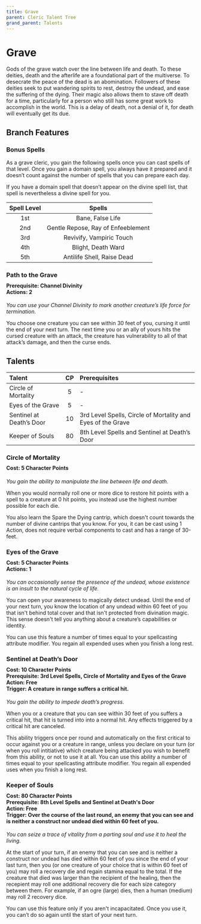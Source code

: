 ```yaml
---
title: Grave
parent: Cleric Talent Tree
grand_parent: Talents
---
```


# Grave
Gods of the grave watch over the line between life and death. To these deities, death and the afterlife are a foundational part of the multiverse. To desecrate the peace of the dead is an abomination. Followers of these deities seek to put wandering spirits to rest, destroy the undead, and ease the suffering of the dying. Their magic also allows them to stave off death for a time, particularly for a person who still has some great work to accomplish in the world. This is a delay of death, not a denial of it, for death will eventually get its due.

## Branch Features

### Bonus Spells
As a grave cleric, you gain the following spells once you can cast spells of that level. Once you gain a domain spell, you always have it prepared and it doesn’t count against the number of spells that you can prepare each day.

If you have a domain spell that doesn’t appear on the divine spell list, that spell is nevertheless a divine spell for you.

| Spell Level | Spells |
|:-----------:|:------:|
| 1st | Bane, False Life |
| 2nd | Gentle Repose, Ray of Enfeeblement |
| 3rd | Revivify, Vampiric Touch |
| 4th | Blight, Death Ward |
| 5th | Antilife Shell, Raise Dead |

### Path to the Grave

<div style="margin-top:-10px;"></div>

#### **Prerequisite:** Channel Divinity<br>**Actions:** 2
*You can use your Channel Divinity to mark another creature’s life force for termination.* 

You choose one creature you can see within 30 feet of you, cursing it until the end of your next turn. The next time you or an ally of yours hits the cursed creature with an attack, the creature has vulnerability to all of that attack’s damage, and then the curse ends. 

## Talents
 
| Talent | CP | Prerequisites |
|:-------|:--:|:--------------|
| Circle of Mortality      | 5  | - |  
| Eyes of the Grave        | 5  | - |
| Sentinel at Death’s Door | 10 | 3rd Level Spells, Circle of Mortality and Eyes of the Grave |  
| Keeper of Souls          | 80 | 8th Level Spells and Sentinel at Death’s Door |  

### Circle of Mortality
 
<div style="margin-top:-10px;"></div>
 
#### **Cost:** 5 Character Points
*You gain the ability to manipulate the line between life and death.* 

When you would normally roll one or more dice to restore hit points with a spell to a creature at 0 hit points, you instead use the highest number possible for each die. 

You also learn the Spare the Dying cantrip, which doesn't count towards the number of divine cantrips that you know. For you, it can be cast using 1 Action, does not require verbal components to cast and has a range of 30-feet.

### Eyes of the Grave
 
<div style="margin-top:-10px;"></div>
 
#### **Cost:** 5 Character Points<br>**Actions:** 1
*You can occasionally sense the presence of the undead, whose existence is an insult to the natural cycle of life.* 

You can open your awareness to magically detect undead. Until the end of your next turn, you know the location of any undead within 60 feet of you that isn't behind total cover and that isn't protected from divination magic. This sense doesn't tell you anything about a creature’s capabilities or identity.

You can use this feature a number of times equal to your spellcasting attribute modifier. You regain all expended uses when you finish a long rest.

### Sentinel at Death’s Door

<div style="margin-top:-10px;"></div>
 
#### **Cost:** 10 Character Points<br>**Prerequisite:** 3rd Level Spells, Circle of Mortality and Eyes of the Grave<br>**Action:** Free<br>**Trigger:** A creature in range suffers a critical hit.
*You gain the ability to impede death’s progress.* 

When you or a creature that you can see within 30 feet of you suffers a critical hit, that hit is turned into into a normal hit. Any effects triggered by a critical hit are canceled. 

This ability triggers once per round and automatically on the first critical to occur against you or a creature in range, unless you declare on your turn (or when you roll intitiative) which creature being attacked you wish to benefit from this ability, or not to use it at all. You can use this ability a number of times equal to your spellcasting attribute modifier. You regain all expended uses when you finish a long rest.

### Keeper of Souls

<div style="margin-top:-10px;"></div>
 
#### **Cost:** 80 Character Points<br>**Prerequisite:** 8th Level Spells and Sentinel at Death's Door<br>**Action:** Free<br>**Trigger:** Over the course of the last round, an enemy that you can see and is neither a construct nor undead died within 60 feet of you.
*You can seize a trace of vitality from a parting soul and use it to heal the living.*

At the start of your turn, if an enemy that you can see and is neither a construct nor undead has died within 60 feet of you since the end of your last turn, then you (or one creature of your choice that is within 60 feet of you) may roll a recovery die and regain stamina equal to the total. If the creature that died was larger than the recipient of the healing, then the recepient may roll one additional recovery die for each size category between them. For example, if an ogre (large) dies, then a human (medium) may roll 2 recovery dice.

You can use this feature only if you aren't incapacitated. Once you use it, you can’t do so again until the start of your next turn.
